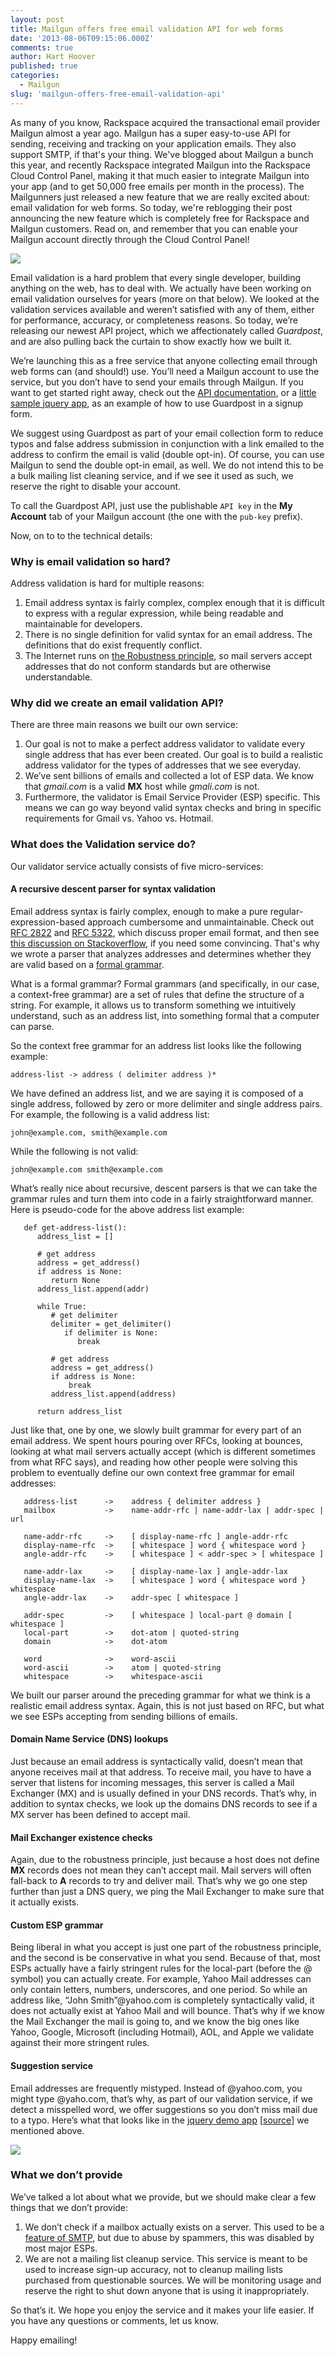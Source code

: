 ```yaml
---
layout: post
title: Mailgun offers free email validation API for web forms
date: '2013-08-06T09:15:06.000Z'
comments: true
author: Hart Hoover
published: true
categories:
  - Mailgun
slug: 'mailgun-offers-free-email-validation-api' 
---
```


As many of you know, Rackspace acquired the transactional email provider Mailgun
almost a year ago. Mailgun has a super easy-to-use API for sending, receiving
and tracking on your application emails. They also support SMTP, if that's your
thing.  We've blogged about Mailgun a bunch this year, and recently Rackspace
integrated Mailgun into the Rackspace Cloud Control Panel, making it that much
easier to integrate Mailgun into your app (and to get 50,000 free emails per
month in the process). The Mailgunners just released a new feature that we are
really excited about: email validation for web forms. So today, we're reblogging
their post announcing the new feature which is completely free for Rackspace
and Mailgun customers.  Read on, and remember that you can enable your Mailgun
account directly through the Cloud Control Panel!

<!-- more -->

![](cp.png)

Email validation is a hard problem that every single developer, building
anything on the web, has to deal with.  We actually have been working on email
validation ourselves for years (more on that below). We looked at the validation
services available and weren’t satisfied with any of them, either for performance,
accuracy, or completeness reasons.  So today, we’re releasing our newest API
project, which we affectionately called *Guardpost*, and are also pulling back
the curtain to show exactly how we built it.

We’re launching this as a free service that anyone collecting email through web
forms can (and should!) use. You’ll need a Mailgun account to use the service,
but you don’t have to send your emails through Mailgun. If you want to get started
right away, check out the [API documentation][1], or a [little sample jquery app][2],
as an example of how to use Guardpost in a signup form.

We suggest using Guardpost as part of your email collection form to reduce typos
and false address submission in conjunction with a link emailed to the address
to confirm the email is valid (double opt-in). Of course, you can use Mailgun
to send the double opt-in email, as well. We do not intend this to be a bulk
mailing list cleaning service, and if we see it used as such, we reserve
the right to disable your account.

To call the Guardpost API, just use the publishable `API key` in the **My Account**
tab of your Mailgun account (the one with the `pub-key` prefix).

Now, on to to the technical details:

### Why is email validation so hard?

Address validation is hard for multiple reasons:

1. Email address syntax is fairly complex, complex enough that it is difficult
   to express with a regular expression, while being readable and maintainable
   for developers.
2. There is no single definition for valid syntax for an email address. The
   definitions that do exist frequently conflict.
3. The Internet runs on [the Robustness principle][3], so mail servers accept
   addresses that do not conform standards but are otherwise understandable.

### Why did we create an email validation API?

There are three main reasons we built our own service:

1. Our goal is not to make a perfect address validator to validate every
   single address that has ever been created. Our goal is to build a realistic
   address validator for the types of addresses that we see everyday.
2. We’ve sent billions of emails and collected a lot of ESP data. We know that
   *gmail.com* is a valid **MX** host while *gmali.com* is not.
3. Furthermore, the validator is Email Service Provider (ESP) specific. This
   means we can go way beyond valid syntax checks and bring in specific requirements
   for Gmail vs. Yahoo vs. Hotmail.

### What does the Validation service do?

Our validator service actually consists of five micro-services:

#### A recursive descent parser for syntax validation

Email address syntax is fairly complex, enough to make a pure
regular-expression-based approach cumbersome and unmaintainable. Check out
[RFC 2822][4] and [RFC 5322][5], which discuss proper email format, and then see
[this discussion on Stackoverflow][6], if you need some convincing. That's why
we wrote a parser that analyzes addresses and determines whether they are valid
based on a [formal grammar][7].

What is a formal grammar? Formal grammars (and specifically, in our case, a
context-free grammar) are a set of rules that define the structure of a string.
For example, it allows us to transform something we intuitively understand,
such as an address list, into something formal that a computer can parse.

So the context free grammar for an address list looks like the following example:

`address-list -> address ( delimiter address )*`

We have defined an address list, and we are saying it is composed
of a single address, followed by zero or more delimiter and single address pairs.
For example, the following is a valid address list:

`john@example.com, smith@example.com`

While the following is not valid:

`john@example.com smith@example.com`

What’s really nice about recursive, descent parsers is that we can take the grammar
rules and turn them into code in a fairly straightforward manner. Here is
pseudo-code for the above address list example:

```
   def get-address-list():
      address_list = []

      # get address
      address = get_address()
      if address is None:
         return None
      address_list.append(addr)

      while True:
         # get delimiter
         delimiter = get_delimiter()
            if delimiter is None:
               break

         # get address
         address = get_address()
         if address is None:
             break
         address_list.append(address)

      return address_list
```

Just like that, one by one, we slowly built grammar for every part of an email
address. We spent hours pouring over RFCs, looking at bounces, looking at what
mail servers actually accept (which is different sometimes from what RFC says),
and reading how other people were solving this problem to eventually define our
own context free grammar for email addresses:

```
   address-list      ->    address { delimiter address }
   mailbox           ->    name-addr-rfc | name-addr-lax | addr-spec | url

   name-addr-rfc     ->    [ display-name-rfc ] angle-addr-rfc
   display-name-rfc  ->    [ whitespace ] word { whitespace word }
   angle-addr-rfc    ->    [ whitespace ] < addr-spec > [ whitespace ]

   name-addr-lax     ->    [ display-name-lax ] angle-addr-lax
   display-name-lax  ->    [ whitespace ] word { whitespace word } whitespace
   angle-addr-lax    ->    addr-spec [ whitespace ]

   addr-spec         ->    [ whitespace ] local-part @ domain [ whitespace ]
   local-part        ->    dot-atom | quoted-string
   domain            ->    dot-atom

   word              ->    word-ascii
   word-ascii        ->    atom | quoted-string
   whitespace        ->    whitespace-ascii
```

We built our parser around the preceding grammar for what we think is a realistic
email address syntax.  Again, this is not just based on RFC, but what we see
ESPs accepting from sending billions of emails.

#### Domain Name Service (DNS) lookups

Just because an email address is syntactically valid, doesn’t mean that anyone
receives mail at that address. To receive mail, you have to have a server that
listens for incoming messages, this server is called a Mail Exchanger (MX) and
is usually defined in your DNS records. That’s why, in addition to syntax checks,
we look up the domains DNS records to see if a MX server has been defined to
accept mail.

#### Mail Exchanger existence checks

Again, due to the robustness principle, just because a host does not define **MX**
records does not mean they can’t accept mail. Mail servers will often fall-back
to **A** records to try and deliver mail. That’s why we go one step further than
just a DNS query, we ping the Mail Exchanger to make sure that it actually exists.

#### Custom ESP grammar

Being liberal in what you accept is just one part of the robustness principle,
and the second is be conservative in what you send. Because of that, most ESPs
actually have a fairly stringent rules for the local-part (before the @ symbol)
you can actually create. For example, Yahoo Mail addresses can only contain
letters, numbers, underscores, and one period. So while an address like,
“John Smith”@yahoo.com is completely syntactically valid, it does not actually
exist at Yahoo Mail and will bounce. That’s why if we know the Mail Exchanger
the mail is going to, and we know the big ones like Yahoo, Google, Microsoft
(including Hotmail), AOL, and Apple we validate against their more stringent
rules.

#### Suggestion service

Email addresses are frequently mistyped. Instead of @yahoo.com, you might type
@yaho.com, that’s why, as part of our validation service, if we detect a
misspelled word, we offer suggestions so you don’t miss mail due to a typo. Here’s
what that looks like in the [jquery demo app][2] [[source][8]] we mentioned above.

![](email-validator.png)

### What we don’t provide

We’ve talked a lot about what we provide, but we should make clear a few things
that we don’t provide:

1. We don’t check if a mailbox actually exists on a server. This used to be a
   [feature of SMTP][9], but due to abuse by spammers, this was disabled by most
   major ESPs.
2. We are not a mailing list cleanup service. This service is meant to be used
   to increase sign-up accuracy, not to cleanup mailing lists purchased from
   questionable sources. We will be monitoring usage and reserve the right to
   shut down anyone that is using it inappropriately.

So that’s it.  We hope you enjoy the service and it makes your life easier.
If you have any questions or comments, let us know.

Happy emailing!

[1]: https://api.mailgun.net/v2/address
[2]: http://mailgun.github.io/validator-demo/
[3]: http://en.wikipedia.org/wiki/Robustness_principle
[4]: http://tools.ietf.org/html/rfc2822
[5]: http://tools.ietf.org/html/rfc5322
[6]: http://stackoverflow.com/a/719543
[7]: https://en.wikipedia.org/wiki/Parsing
[8]: https://github.com/mailgun/validator-demo/tree/gh-pages
[9]: http://cr.yp.to/smtp/vrfy.html